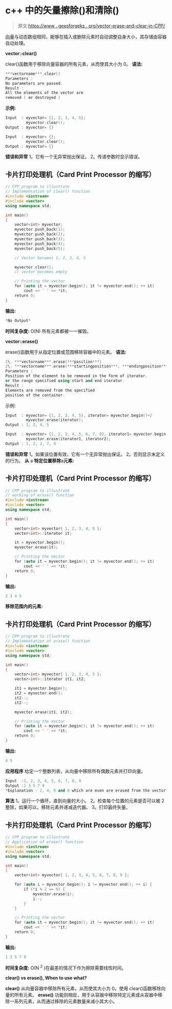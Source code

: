 # c++ 中的矢量擦除()和清除()

> 原文:[https://www . geesforgeks . org/vector-erase-and-clear-in-CPP/](https://www.geeksforgeeks.org/vector-erase-and-clear-in-cpp/)

[向量](https://www.geeksforgeeks.org/vector-in-cpp-stl/)与动态数组相同，能够在插入或删除元素时自动调整自身大小，其存储由容器自动处理。

**vector::clear()**

clear()函数用于移除向量容器的所有元素，从而使其大小为 0。
**语法:**

```cpp
***vectorname***.clear()
Parameters :
No parameters are passed.
Result :
All the elements of the vector are
removed ( or destroyed )
```

**示例:**

```cpp
Input  : myvector= {1, 2, 3, 4, 5};
         myvector.clear();
Output : myvector= {}

Input  : myvector= {};
         myvector.clear();
Output : myvector= {}
```

**错误和异常**
1。它有一个无异常抛出保证。
2。传递参数时显示错误。

## 卡片打印处理机（Card Print Processor 的缩写）

```cpp
// CPP program to illustrate
// Implementation of clear() function
#include <iostream>
#include <vector>
using namespace std;

int main()
{
    vector<int> myvector;
    myvector.push_back(1);
    myvector.push_back(2);
    myvector.push_back(3);
    myvector.push_back(4);
    myvector.push_back(5);

    // Vector becomes 1, 2, 3, 4, 5

    myvector.clear();
    // vector becomes empty

    // Printing the vector
    for (auto it = myvector.begin(); it != myvector.end(); ++ it)
        cout << ' ' << *it;
    return 0;
}
```

**输出:**

```cpp
*No Output*
```

**时间复杂度:** O(N)
所有元素都被一一摧毁。

**vector::erase()**

erase()函数用于从指定位置或范围移除容器中的元素。
**语法:**

```cpp
1\. ***vectorname***.erase(***position***)
2\. ***vectorname***.erase(***startingposition***, ***endingposition***)
Parameters :
Position of the element to be removed in the form of iterator.
or the range specified using start and end iterator.
Result :
Elements are removed from the specified
position of the container.
```

示例:

```cpp
Input  : myvector= {1, 2, 3, 4, 5}, iterator= myvector.begin()+2
         myvector.erase(iterator);
Output : 1, 2, 4, 5

Input  : myvector= {1, 2, 3, 4, 5, 6, 7, 8}, iterator1= myvector.begin()+3, iterator2= myvector.begin()+6
         myvector.erase(iterator1, iterator2);
Output : 1, 2, 3, 7, 8
```

**错误和异常**
1。如果该位置有效，它有一个无异常抛出保证。
2。否则显示未定义的行为。
**从** a **特定位置移除**a**元素:**

## 卡片打印处理机（Card Print Processor 的缩写）

```cpp
// CPP program to illustrate
// working of erase() function
#include <iostream>
#include <vector>
using namespace std;

int main()
{
    vector<int> myvector{ 1, 2, 3, 4, 5 };
    vector<int>::iterator it;

    it = myvector.begin();
    myvector.erase(it);

    // Printing the Vector
    for (auto it = myvector.begin(); it != myvector.end(); ++ it)
        cout << ' ' << *it;
    return 0;
}
```

**输出:**

```cpp
2 3 4 5
```

**移除范围内的元素:**

## 卡片打印处理机（Card Print Processor 的缩写）

```cpp
// CPP program to illustrate
// Implementation of erase() function
#include <iostream>
#include <vector>
using namespace std;

int main()
{
    vector<int> myvector{ 1, 2, 3, 4, 5 };
    vector<int>::iterator it1, it2;

    it1 = myvector.begin();
    it2 = myvector.end();
    it2--;
    it2--;

    myvector.erase(it1, it2);

    // Printing the Vector
    for (auto it = myvector.begin(); it != myvector.end(); ++ it)
        cout << ' ' << *it;
    return 0;
}
```

**输出:**

```cpp
4 5
```

**应用程序**
给定一个整数列表，从向量中移除所有偶数元素并打印向量。

```cpp
Input  :1, 2, 3, 4, 5, 6, 7, 8, 9
Output :1 3 5 7 9
*Explanation - 2, 4, 6 and 8 which are even are erased from the vector*
```

**算法**
1。运行一个循环，直到向量的大小。
2。检查每个位置的元素是否可以被 2 整除，如果可以，移除元素并递减迭代器。
3。打印最终矢量。

## 卡片打印处理机（Card Print Processor 的缩写）

```cpp
// CPP program to illustrate
// Application of erase() function
#include <iostream>
#include <vector>
using namespace std;

int main()
{
    vector<int> myvector{ 1, 2, 3, 4, 5, 6, 7, 8, 9 };

    for (auto i = myvector.begin(); i != myvector.end(); ++ i) {
        if (*i % 2 == 0) {
            myvector.erase(i);
            i--;
        }
    }

    // Printing the vector
    for (auto it = myvector.begin(); it != myvector.end(); ++ it)
        cout << ' ' << *it;
    return 0;
}
```

**输出:**

```cpp
1 3 5 7 9
```

**时间复杂度:** O(N <sup>2</sup> )在最差的情况下作为擦除需要线性时间。

**clear() vs erase(), When to use what?**

**clear()** 从向量容器中移除所有元素，从而使其大小为 0。使用 clear()函数移除向量的所有元素。
**erase()** 功能则相反，用于从容器中移除特定元素或从容器中移除一系列元素，从而通过移除的元素数量来减小其大小。